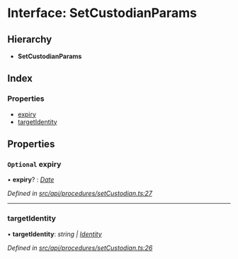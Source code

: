 # Interface: SetCustodianParams

## Hierarchy

* **SetCustodianParams**

## Index

### Properties

* [expiry](setcustodianparams.md#optional-expiry)
* [targetIdentity](setcustodianparams.md#targetidentity)

## Properties

### `Optional` expiry

• **expiry**? : *[Date](../enums/transactionargumenttype.md#date)*

*Defined in [src/api/procedures/setCustodian.ts:27](https://github.com/PolymathNetwork/polymesh-sdk/blob/31a16a34/src/api/procedures/setCustodian.ts#L27)*

___

###  targetIdentity

• **targetIdentity**: *string | [Identity](../classes/identity.md)*

*Defined in [src/api/procedures/setCustodian.ts:26](https://github.com/PolymathNetwork/polymesh-sdk/blob/31a16a34/src/api/procedures/setCustodian.ts#L26)*
